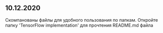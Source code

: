 ## 10.12.2020

Скомпанованы файлы для удобного пользования по папкам.
Откройте папку 'TensorFlow implementation' для прочтения README.md файла